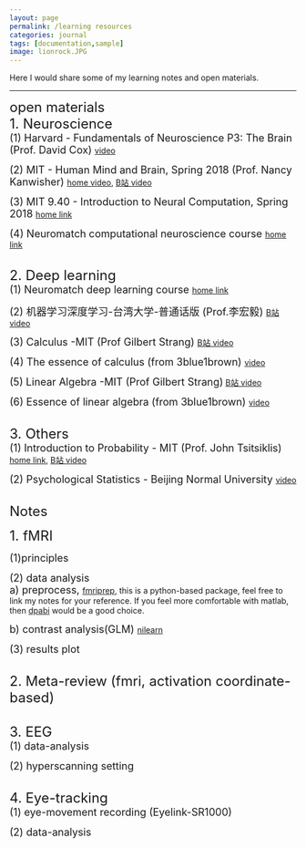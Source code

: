 ```yaml
---
layout: page
permalink: /learning resources
categories: journal
tags: [documentation,sample]
image: lionrock.JPG
---
```


Here I would share some of my learning notes and open materials. <br>

---
<font size="5.5"> open materials </font> <br>
<font size="5"> 1. Neuroscience </font> <br>
<font size="4"> (1) Harvard - Fundamentals of Neuroscience P3: The Brain (Prof. David Cox) </font> 
[video](https://www.bilibili.com/video/av41830186/?p=1) <br>

<font size="4"> (2) MIT - Human Mind and Brain, Spring 2018 (Prof. Nancy Kanwisher) </font> 
[home video](https://nancysbraintalks.mit.edu/course/9-11-the-human-brain), [B站 video](https://www.bilibili.com/video/av24615914/?p=1) <br>

<font size="4"> (3) MIT 9.40 - Introduction to Neural Computation, Spring 2018 </font> 
[home link](https://ocw.mit.edu/courses/9-40-introduction-to-neural-computation-spring-2018/) <br>

<font size="4"> (4) Neuromatch computational neuroscience course </font> 
[home link](https://compneuro.neuromatch.io/tutorials/intro.html) <br>
<br>

<font size="5"> 2. Deep learning </font> <br>
<font size="4"> (1) Neuromatch deep learning course </font> 
[home link](https://deeplearning.neuromatch.io/tutorials/intro.html) <br>

<font size="4"> (2) 机器学习深度学习-台湾大学-普通话版 (Prof.李宏毅) </font> 
[B站 video](https://www.bilibili.com/video/BV1JE411g7XF)<br>

<font size="4"> (3) Calculus -MIT (Prof Gilbert Strang) </font> 
[B站 video](https://www.bilibili.com/video/BV18z411b731) <br>
 
<font size="4"> (4) The essence of calculus (from 3blue1brown) </font> 
[video](https://www.youtube.com/watch?v=WUvTyaaNkzM&list=PLZHQObOWTQDMsr9K-rj53DwVRMYO3t5Yr)  <br>

<font size="4"> (5) Linear Algebra -MIT (Prof Gilbert Strang)</font> 
[B站 video](https://www.bilibili.com/video/BV1at411d79w) <br>

<font size="4"> (6) Essence of linear algebra (from 3blue1brown) </font> 
[video](https://www.youtube.com/watch?v=fNk_zzaMoSs&list=PLZHQObOWTQDPD3MizzM2xVFitgF8hE_ab)  <br>
<br>

<font size="5"> 3. Others </font> <br>
<font size="4"> (1) Introduction to Probability - MIT (Prof. John Tsitsiklis) </font> 
[home link](https://ocw.mit.edu/courses/res-6-012-introduction-to-probability-spring-2018/), [B站 video](https://www.bilibili.com/video/BV1LE411B7ir) <br>

<font size="4"> (2) Psychological Statistics - Beijing Normal University </font> 
[video](https://www.youtube.com/playlist?list=PLNybgro6DM2H7mmTV7eBBH-0nW7rtrypo) <br>
<br>

<font size="5.5"> Notes </font>

<font size="5">  1. fMRI </font>

<font size="4"> (1)principles </font>  <br>

<font size="4"> (2) data analysis </font>  <br>
<font size="4"> a) preprocess,  </font>
[fmriprep](https://www.evernote.com/shard/s721/sh/c0f52dc3-a373-afc1-d57c-da19eb7e8ae2/hn3E1th6vOlWhKrLNENrQtWp6H85a-ejgoelDlEN6Zj4vieru_2fIXZrrg), this is a python-based package, feel free to link my notes for your reference. 
If you feel more comfortable with matlab, then [dpabi](http://rfmri.org/DPABI) would be a good choice.

<font size="4"> b) contrast analysis(GLM) </font>
[nilearn](https://nilearn.github.io/stable/index.html) <br>

<font size="4">(3) results plot </font> <br>
<br>

<font size="5">  2. Meta-review (fmri, activation coordinate-based) </font> <br>

<br>
<font size="5">  3. EEG </font> <br>
<font size="4"> (1) data-analysis </font> <br>

<font size="4"> (2) hyperscanning setting </font> <br>

<br>
<font size="5">  4. Eye-tracking </font> <br>
<font size="4"> (1) eye-movement recording (Eyelink-SR1000) </font> <br>


<font size="4"> (2) data-analysis </font> <br>
<br>
<br>



 